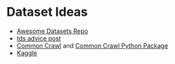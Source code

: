 # Dataset Ideas

* [Awesome Datasets Repo](https://github.com/awesomedata/awesome-public-datasets)
* [tds advice post](https://towardsdatascience.com/top-sources-for-machine-learning-datasets-bb6d0dc3378b)
* [Common Crawl](https://commoncrawl.org/)  and [Common Crawl Python Package](https://pypi.org/project/comcrawl/)
* [Kaggle](https://www.kaggle.com/datasets)
